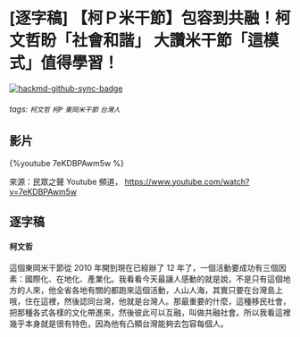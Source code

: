 # [逐字稿] 【柯Ｐ米干節】包容到共融！柯文哲盼「社會和諧」 大讚米干節「這模式」值得學習！

[![hackmd-github-sync-badge](https://hackmd.io/q6hHWuPaQiu_AXlqIu-c4g/badge)](https://hackmd.io/q6hHWuPaQiu_AXlqIu-c4g)


###### tags: `柯文哲` `柯P` `東岡米干節` `台灣人`

## 影片

{%youtube 7eKDBPAwm5w %}

來源：民眾之聲 Youtube 頻道， https://www.youtube.com/watch?v=7eKDBPAwm5w


## 逐字稿

#### 柯文哲

這個東岡米干節從 2010 年開到現在已經辦了 12 年了，一個活動要成功有三個因素：國際化、在地化、產業化。我看看今天最讓人感動的就是說，不是只有這個地方的人來，他全省各地有關的都跑來這個活動，人山人海，其實只要在台灣島上哦，住在這裡，然後認同台灣，他就是台灣人。那最重要的什麼，這種移民社會，把那種各式各樣的文化帶進來，然後彼此可以互融，叫做共融社會。所以我看這裡幾乎本身就是很有特色，因為他有凸顯台灣能夠去包容每個人。

